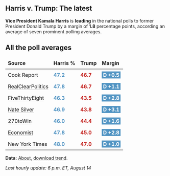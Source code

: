 
<style>

table {
    width: 100%;
    border-collapse: collapse;
}
table, th, td {
    border: 0px solid black;
}
a {
    color: inherit;
    text-decoration: underline;
    text-decoration-thickness: 1px;
    text-underline-offset: .2em;
    text-decoration-color: #0003;
    transition: text-decoration-color .3s ease-out; 
}
a:visited {
    color: inherit;
    text-decoration: underline;
    text-decoration-thickness: 1px;
    text-underline-offset: .2em;
    text-decoration-color: #0003;
    transition: text-decoration-color .3s ease-out; 
}
th, td {
    padding: 8px;
    text-align: left;
}
.markdown-body>*:last-child {
    display: none;
}
@media (max-width: 600px) {
    th, td {
        font-size: .8em;  /* Smaller font size on small screens */
    }
}
@media (max-width: 320px) {
    th, td {
        font-size: .7em;  /* Smaller font size on small screens */
    }
}
</style>

## Harris v. Trump: The latest
**Vice President Kamala Harris** is **leading** in the national polls to former President Donald Trump by a margin of **1.8** percentage points, according an average of seven prominent polling averages.

## All the poll averages

| Source               | Harris % | Trump | Margin       |
|----------------------|----------|-------|--------------|
| [Cook Report](https://www.cookpolitical.com/survey-research/cpr-national-polling-average/2024/harris-trump-overall) | <span style='color: #5194C3; font-weight: bold;'>47.2</span> | <span style='color: #c52622; font-weight: bold;'>46.7</span> | <span style='background: #5194C3; padding:1px 4px; color: #ffffff; font-weight: bold;'>D +0.5</span> |
| [RealClearPolitics](https://www.realclearpolling.com/polls/president/general/2024/trump-vs-harris) | <span style='color: #5194C3; font-weight: bold;'>47.8</span> | <span style='color: #c52622; font-weight: bold;'>46.7</span> | <span style='background: #5194C3; padding:1px 4px; color: #ffffff; font-weight: bold;'>D +1.1</span> |
| [FiveThirtyEight](https://projects.fivethirtyeight.com/polls/president-general/2024/national/) | <span style='color: #5194C3; font-weight: bold;'>46.3</span> | <span style='color: #c52622; font-weight: bold;'>43.5</span> | <span style='background: #5194C3; padding:1px 4px; color: #ffffff; font-weight: bold;'>D +2.8</span> |
| [Nate Silver](https://www.natesilver.net/p/nate-silver-2024-president-election-polls-model) | <span style='color: #5194C3; font-weight: bold;'>46.9</span> | <span style='color: #c52622; font-weight: bold;'>43.8</span> | <span style='background: #5194C3; padding:1px 4px; color: #ffffff; font-weight: bold;'>D +3.1</span> |
| [270toWin](https://www.270towin.com/2024-presidential-election-polls/) | <span style='color: #5194C3; font-weight: bold;'>46.0</span> | <span style='color: #c52622; font-weight: bold;'>44.4</span> | <span style='background: #5194C3; padding:1px 4px; color: #ffffff; font-weight: bold;'>D +1.6</span> |
| [Economist](https://www.economist.com/interactive/us-2024-election/trump-harris-polls) | <span style='color: #5194C3; font-weight: bold;'>47.8</span> | <span style='color: #c52622; font-weight: bold;'>45.0</span> | <span style='background: #5194C3; padding:1px 4px; color: #ffffff; font-weight: bold;'>D +2.8</span> |
| [New York Times](https://www.nytimes.com/interactive/2024/us/elections/polls-president.html) | <span style='color: #5194C3; font-weight: bold;'>48.0</span> | <span style='color: #c52622; font-weight: bold;'>47.0</span> | <span style='background: #5194C3; padding:1px 4px; color: #ffffff; font-weight: bold;'>D +1.0</span> |


**Data:** [About](https://github.com/stiles/polls), [download trend](https://stilesdata.com/polling/harris_trump/polls_avg/avgs/averages_trend.json). 

 *Last hourly update: 6 p.m. ET, August 14*